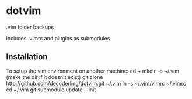 dotvim
======

.vim folder backups

Includes .vimrc and plugins as submodules

Installation
------------
To setup the vim environment on another machine:
    cd ~
    mkdir -p ~/.vim (make the dir if it doesn't exist)
    git clone http://github.com/decoderling/dotvim.git ~/.vim
    ln -s ~/.vim/vimrc ~/.vimrc
    cd ~/.vim
    git submodule update --init

